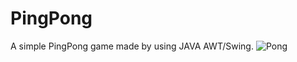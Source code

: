 # PingPong
A simple PingPong game made by using JAVA AWT/Swing.
![Pong](https://user-images.githubusercontent.com/83501750/151666891-1198d6bb-906e-4679-bf52-373c40414f73.PNG)
